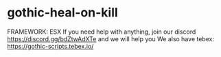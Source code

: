# gothic-heal-on-kill

FRAMEWORK: ESX If you need help with anything, join our discord https://discord.gg/bdZtwAdXTe and we will help you We also have tebex: https://gothic-scripts.tebex.io/
